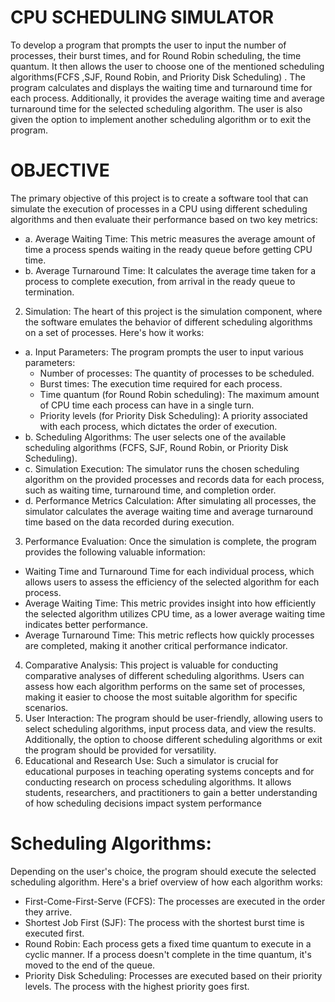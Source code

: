 # CPU SCHEDULING SIMULATOR
To develop a program that prompts the user to input the number of processes, their burst times, and for Round Robin scheduling, the time quantum. It then allows the user to choose one of the mentioned scheduling algorithms(FCFS ,SJF, Round Robin, and Priority Disk Scheduling) . The program calculates and displays the waiting time and turnaround time for each process. Additionally, it provides the average waiting time and average turnaround time for the selected scheduling algorithm. The user is also given the option to implement another scheduling algorithm or to exit the program.

# OBJECTIVE
The primary objective of this project is to create a software tool that can simulate the 
execution of processes in a CPU using different scheduling algorithms and then evaluate 
their performance based on two key metrics:
- a. Average Waiting Time: This metric measures the average amount of time a 
process spends waiting in the ready queue before getting CPU time.
- b. Average Turnaround Time: It calculates the average time taken for a process to 
complete execution, from arrival in the ready queue to termination.

2. Simulation:
 The heart of this project is the simulation component, where the software emulates the behavior of different scheduling algorithms on a set of processes. Here's how it works:
 - a. Input Parameters: The program prompts the user to input various parameters:
     - Number of processes: The quantity of processes to be scheduled.
     - Burst times: The execution time required for each process.
     - Time quantum (for Round Robin scheduling): The maximum amount of CPU time each process can have in a single turn.
     - Priority levels (for Priority Disk Scheduling): A priority associated with each process, which dictates the order of execution.
- b. Scheduling Algorithms: The user selects one of the available scheduling algorithms (FCFS, SJF, Round Robin, or Priority Disk Scheduling).
- c. Simulation Execution: The simulator runs the chosen scheduling algorithm on the 
provided processes and records data for each process, such as waiting time, turnaround 
time, and completion order.
- d. Performance Metrics Calculation: After simulating all processes, the simulator calculates the average waiting time and average turnaround time based on the data recorded during execution.
3. Performance Evaluation:
  Once the simulation is complete, the program provides the following valuable information:
 - Waiting Time and Turnaround Time for each individual process, which allows users to assess the efficiency of the selected algorithm for each process.
 - Average Waiting Time: This metric provides insight into how efficiently the selected algorithm utilizes CPU time, as a lower average waiting time indicates better performance.
 - Average Turnaround Time: This metric reflects how quickly processes are completed, making it another critical performance indicator.
4. Comparative Analysis:
 This project is valuable for conducting comparative analyses of different scheduling algorithms. Users can assess how each algorithm performs on the same set of processes, making it easier to choose the most suitable algorithm for specific scenarios.
5. User Interaction:
 The program should be user-friendly, allowing users to select scheduling algorithms, input process data, and view the results. Additionally, the option to choose different scheduling algorithms or exit the program should be provided for versatility.
6. Educational and Research Use:
 Such a simulator is crucial for educational purposes in teaching operating systems concepts and for conducting research on process scheduling algorithms. It allows students, researchers, and practitioners to gain a better understanding of how scheduling decisions impact system performance

# Scheduling Algorithms:
Depending on the user's choice, the program should execute the selected scheduling algorithm.
Here's a brief overview of how each algorithm works:
 - First-Come-First-Serve (FCFS): The processes are executed in the order they 
arrive.
 - Shortest Job First (SJF): The process with the shortest burst time is executed 
first.
 - Round Robin: Each process gets a fixed time quantum to execute in a cyclic 
manner. If a process doesn't complete in the time quantum, it's moved to the end of the 
queue.
 - Priority Disk Scheduling: Processes are executed based on their priority levels. 
The process with the highest priority goes first.
   

